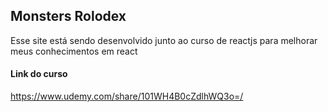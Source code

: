 ## Monsters Rolodex

Esse site está sendo desenvolvido junto 
ao curso de reactjs para melhorar meus conhecimentos em react



#### Link do curso
https://www.udemy.com/share/101WH4B0cZdlhWQ3o=/
